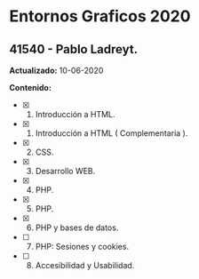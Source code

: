 # Entornos Graficos 2020

## 41540 - Pablo Ladreyt.

**Actualizado:** 10-06-2020

**Contenido:**
- [x] 1. Introducción a HTML.
- [x] 1. Introducción a HTML ( Complementaria ).
- [x] 2. CSS.
- [x] 3. Desarrollo WEB.
- [x] 4. PHP.
- [x] 5. PHP.
- [x] 6. PHP y bases de datos.
- [ ] 7. PHP: Sesiones y cookies.
- [ ] 8. Accesibilidad y Usabilidad.
